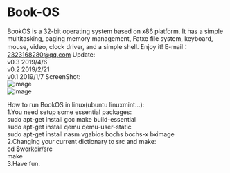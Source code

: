 # Book-OS
BookOS is a 32-bit operating system based on x86 platform. It has a simple multitasking, paging memory management, Fatxe file system, keyboard, mouse, video, clock driver, and a simple shell. Enjoy it!
E-mail：2323168280@qq.com
Update:  
    v0.3 2019/4/6  
    v0.2 2019/2/21  
    v0.1 2019/1/7
ScreenShot:  
![image](https://github.com/huzichengdevelop/Book-OS/blob/master/screenshot/start.png)  
![image](https://github.com/huzichengdevelop/Book-OS/blob/master/screenshot/desktop.png)  


How to run BookOS in linux(ubuntu linuxmint...):  
    1.You need setup some essential packages:  
    sudo apt-get install gcc make build-essential  
    sudo apt-get install qemu qemu-user-static  
    sudo apt-get install nasm vgabios bochs bochs-x bximage  
    2.Changing your current dictionary to src and make:  
	cd $workdir/src  
	make  
    3.Have fun.  
